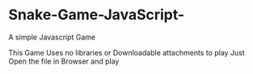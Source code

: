 # Snake-Game-JavaScript-
A simple Javascript Game 

This Game Uses no libraries or Downloadable attachments to play
Just Open the file in Browser 
and play
